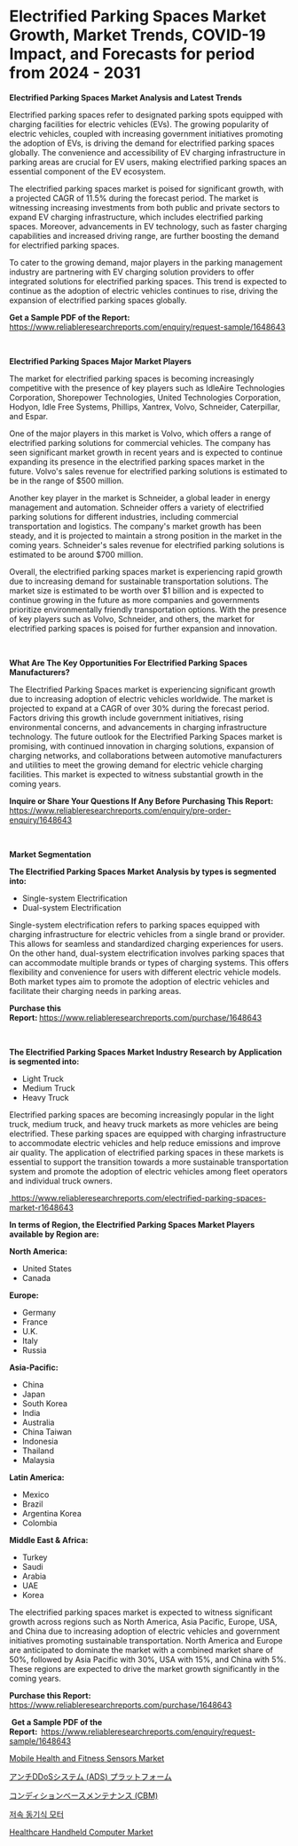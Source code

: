 <p><h1>Electrified Parking Spaces Market Growth, Market Trends, COVID-19 Impact, and Forecasts for period from 2024 - 2031</h1></p><p><strong>Electrified Parking Spaces Market Analysis and Latest Trends</strong></p>
<p><p>Electrified parking spaces refer to designated parking spots equipped with charging facilities for electric vehicles (EVs). The growing popularity of electric vehicles, coupled with increasing government initiatives promoting the adoption of EVs, is driving the demand for electrified parking spaces globally. The convenience and accessibility of EV charging infrastructure in parking areas are crucial for EV users, making electrified parking spaces an essential component of the EV ecosystem.</p><p>The electrified parking spaces market is poised for significant growth, with a projected CAGR of 11.5% during the forecast period. The market is witnessing increasing investments from both public and private sectors to expand EV charging infrastructure, which includes electrified parking spaces. Moreover, advancements in EV technology, such as faster charging capabilities and increased driving range, are further boosting the demand for electrified parking spaces.</p><p>To cater to the growing demand, major players in the parking management industry are partnering with EV charging solution providers to offer integrated solutions for electrified parking spaces. This trend is expected to continue as the adoption of electric vehicles continues to rise, driving the expansion of electrified parking spaces globally.</p></p>
<p><strong>Get a Sample PDF of the Report:&nbsp;</strong> <a href="https://www.reliableresearchreports.com/enquiry/request-sample/1648643">https://www.reliableresearchreports.com/enquiry/request-sample/1648643</a></p>
<p>&nbsp;</p>
<p><strong>Electrified Parking Spaces Major Market Players</strong></p>
<p><p>The market for electrified parking spaces is becoming increasingly competitive with the presence of key players such as IdleAire Technologies Corporation, Shorepower Technologies, United Technologies Corporation, Hodyon, Idle Free Systems, Phillips, Xantrex, Volvo, Schneider, Caterpillar, and Espar.</p><p>One of the major players in this market is Volvo, which offers a range of electrified parking solutions for commercial vehicles. The company has seen significant market growth in recent years and is expected to continue expanding its presence in the electrified parking spaces market in the future. Volvo's sales revenue for electrified parking solutions is estimated to be in the range of $500 million.</p><p>Another key player in the market is Schneider, a global leader in energy management and automation. Schneider offers a variety of electrified parking solutions for different industries, including commercial transportation and logistics. The company's market growth has been steady, and it is projected to maintain a strong position in the market in the coming years. Schneider's sales revenue for electrified parking solutions is estimated to be around $700 million.</p><p>Overall, the electrified parking spaces market is experiencing rapid growth due to increasing demand for sustainable transportation solutions. The market size is estimated to be worth over $1 billion and is expected to continue growing in the future as more companies and governments prioritize environmentally friendly transportation options. With the presence of key players such as Volvo, Schneider, and others, the market for electrified parking spaces is poised for further expansion and innovation.</p></p>
<p>&nbsp;</p>
<p><strong>What Are The Key Opportunities For Electrified Parking Spaces Manufacturers?</strong></p>
<p><p>The Electrified Parking Spaces market is experiencing significant growth due to increasing adoption of electric vehicles worldwide. The market is projected to expand at a CAGR of over 30% during the forecast period. Factors driving this growth include government initiatives, rising environmental concerns, and advancements in charging infrastructure technology. The future outlook for the Electrified Parking Spaces market is promising, with continued innovation in charging solutions, expansion of charging networks, and collaborations between automotive manufacturers and utilities to meet the growing demand for electric vehicle charging facilities. This market is expected to witness substantial growth in the coming years.</p></p>
<p><strong>Inquire or Share Your Questions If Any Before Purchasing This Report:</strong> <a href="https://www.reliableresearchreports.com/enquiry/pre-order-enquiry/1648643">https://www.reliableresearchreports.com/enquiry/pre-order-enquiry/1648643</a></p>
<p>&nbsp;</p>
<p><strong>Market Segmentation</strong></p>
<p><strong>The Electrified Parking Spaces Market Analysis by types is segmented into:</strong></p>
<p><ul><li>Single-system Electrification</li><li>Dual-system Electrification</li></ul></p>
<p><p>Single-system electrification refers to parking spaces equipped with charging infrastructure for electric vehicles from a single brand or provider. This allows for seamless and standardized charging experiences for users. On the other hand, dual-system electrification involves parking spaces that can accommodate multiple brands or types of charging systems. This offers flexibility and convenience for users with different electric vehicle models. Both market types aim to promote the adoption of electric vehicles and facilitate their charging needs in parking areas.</p></p>
<p><strong>Purchase this Report:&nbsp;</strong><a href="https://www.reliableresearchreports.com/purchase/1648643">https://www.reliableresearchreports.com/purchase/1648643</a></p>
<p>&nbsp;</p>
<p><strong>The Electrified Parking Spaces Market Industry Research by Application is segmented into:</strong></p>
<p><ul><li>Light Truck</li><li>Medium Truck</li><li>Heavy Truck</li></ul></p>
<p><p>Electrified parking spaces are becoming increasingly popular in the light truck, medium truck, and heavy truck markets as more vehicles are being electrified. These parking spaces are equipped with charging infrastructure to accommodate electric vehicles and help reduce emissions and improve air quality. The application of electrified parking spaces in these markets is essential to support the transition towards a more sustainable transportation system and promote the adoption of electric vehicles among fleet operators and individual truck owners.</p></p>
<p><a href="https://www.reliableresearchreports.com/electrified-parking-spaces-market-r1648643">&nbsp;https://www.reliableresearchreports.com/electrified-parking-spaces-market-r1648643</a></p>
<p><strong>In terms of Region, the Electrified Parking Spaces Market Players available by Region are:</strong></p>
<p>
    <p> <strong> North America: </strong>
        <ul>
            <li>United States</li>
            <li>Canada</li>
        </ul>
        </p> 
    <p> <strong> Europe: </strong>
        <ul>
            <li>Germany</li>
            <li>France</li>
            <li>U.K.</li>
            <li>Italy</li>
            <li>Russia</li>
        </ul>
        </p> 
    <p> <strong> Asia-Pacific: </strong>
        <ul>
            <li>China</li>
            <li>Japan</li>
            <li>South Korea</li>
            <li>India</li>
            <li>Australia</li>
            <li>China Taiwan</li>
            <li>Indonesia</li>
            <li>Thailand</li>
            <li>Malaysia</li>
        </ul>
        </p> 
    <p> <strong> Latin America: </strong>
        <ul>
            <li>Mexico</li>
            <li>Brazil</li>
            <li>Argentina Korea</li>
            <li>Colombia</li>
        </ul>
        </p> 
    <p> <strong> Middle East & Africa: </strong>
        <ul>
            <li>Turkey</li>
            <li>Saudi</li>
            <li>Arabia</li>
            <li>UAE</li>
            <li>Korea</li>
        </ul>
    </p>
    </p>
<p><p>The electrified parking spaces market is expected to witness significant growth across regions such as North America, Asia Pacific, Europe, USA, and China due to increasing adoption of electric vehicles and government initiatives promoting sustainable transportation. North America and Europe are anticipated to dominate the market with a combined market share of 50%, followed by Asia Pacific with 30%, USA with 15%, and China with 5%. These regions are expected to drive the market growth significantly in the coming years.</p></p>
<p><strong>Purchase this Report: </strong><a href="https://www.reliableresearchreports.com/purchase/1648643">https://www.reliableresearchreports.com/purchase/1648643</a></p>
<p>&nbsp;<strong>Get a Sample PDF of the Report:&nbsp;&nbsp;</strong><a href="https://www.reliableresearchreports.com/enquiry/request-sample/1648643">https://www.reliableresearchreports.com/enquiry/request-sample/1648643</a></p>
<p><strong></strong></p>
<p><p><a href="https://issuu.com/reportprime-2/docs/mobile-health-and-fitness-sensors-market-size-2030">Mobile Health and Fitness Sensors Market</a></p><p><a href="https://github.com/andrade7361/Market-Research-Report-List-1/blob/main/1038175108847.md">アンチDDoSシステム (ADS) プラットフォーム</a></p><p><a href="https://github.com/ReganWisoky2023/Market-Research-Report-List-2/blob/main/9374587108846.md">コンディションベースメンテナンス (CBM)</a></p><p><a href="https://github.com/rrmadityapu/Market-Research-Report-List-1/blob/main/4719914103761.md">저속 동기식 모터</a></p><p><a href="https://issuu.com/reportprime-2/docs/healthcare-handheld-computer-market-size-2030.pptx">Healthcare Handheld Computer Market</a></p></p>